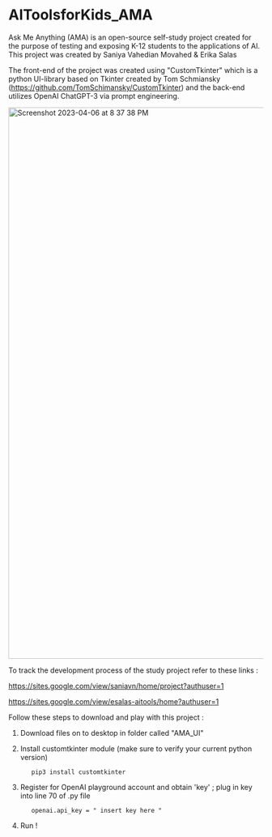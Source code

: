 # AIToolsforKids_AMA

Ask Me Anything (AMA) is an open-source self-study project created for the purpose of testing and exposing K-12 students to the applications of AI. This project was created by Saniya Vahedian Movahed & Erika Salas

The front-end of the project was created using "CustomTkinter" which is a python UI-library based on Tkinter created by Tom Schmiansky (https://github.com/TomSchimansky/CustomTkinter) and the back-end utilizes OpenAI ChatGPT-3 via prompt engineering.


<img width="1090" alt="Screenshot 2023-04-06 at 8 37 38 PM" src="https://user-images.githubusercontent.com/72895282/233726323-81ba9ef8-7bca-414f-94be-23c36a7f0cc5.png">

To track the development process of the study project refer to these links :

https://sites.google.com/view/saniavn/home/project?authuser=1

https://sites.google.com/view/esalas-aitools/home?authuser=1



Follow these steps to download and play with this project :

1. Download files on to desktop in folder called "AMA_UI"

2. Install customtkinter module (make sure to verify your current python version)

          pip3 install customtkinter 

3. Register for OpenAI playground account and obtain 'key' ; plug in key into line 70 of .py file

          openai.api_key = " insert key here "
 
 4. Run !
